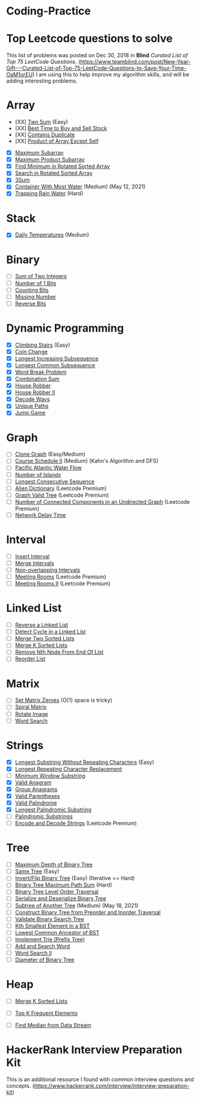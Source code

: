 # Coding-Practice
# Top Leetcode questions to solve

  
  This list of problems  was posted on Dec 30, 2018 in  **Blind**  *Curated List of Top 75 LeetCode Questions*. (https://www.teamblind.com/post/New-Year-Gift---Curated-List-of-Top-75-LeetCode-Questions-to-Save-Your-Time-OaM1orEU)
  I am using this to help improve my algorithm skills, and will be adding interesting problems.

# Array

- [XX] [Two Sum](https://leetcode.com/problems/two-sum/) (Easy)
- [XX] [Best Time to Buy and Sell Stock](https://leetcode.com/problems/best-time-to-buy-and-sell-stock/)
- [XX] [Contains Duplicate](https://leetcode.com/problems/contains-duplicate/)
- [XX] [Product of Array Except Self](https://leetcode.com/problems/product-of-array-except-self/)
- [X] [Maximum Subarray](https://leetcode.com/problems/maximum-subarray/)
- [X] [Maximum Product Subarray](https://leetcode.com/problems/maximum-product-subarray/)
- [X] [Find Minimum in Rotated Sorted Array ](https://leetcode.com/problems/find-minimum-in-rotated-sorted-array/)
- [X] [Search in Rotated Sorted Array](https://leetcode.com/problems/search-in-rotated-sorted-array/)
- [X] [3Sum](https://leetcode.com/problems/3sum/)
- [X] [Container With Most Water](https://leetcode.com/problems/container-with-most-water/) (Medium) (May 12, 2021)
- [X] [Trapping Rain Water](https://leetcode.com/problems/trapping-rain-water/) (Hard)

# Stack

- [X] [Daily Temperatures](https://leetcode.com/problems/daily-temperatures/) (Medium)

# Binary

- [ ] [Sum of Two Integers](https://leetcode.com/problems/sum-of-two-integers/)
- [ ] [Number of 1 Bits](https://leetcode.com/problems/number-of-1-bits/)
- [ ] [Counting Bits](https://leetcode.com/problems/counting-bits/)
- [ ] [Missing Number](https://leetcode.com/problems/missing-number/)
- [ ] [Reverse Bits](https://leetcode.com/problems/reverse-bits/)

# Dynamic Programming

- [X] [Climbing Stairs](https://leetcode.com/problems/climbing-stairs/) (Easy)
- [X] [Coin Change](https://leetcode.com/problems/coin-change/)
- [X] [Longest Increasing Subsequence](https://leetcode.com/problems/longest-increasing-subsequence/)
- [X] [Longest Common Subsequence](https://leetcode.com/problems/longest-common-subsequence/)
- [X] [Word Break Problem](https://leetcode.com/problems/word-break/)
- [X] [Combination Sum](https://leetcode.com/problems/combination-sum-iv/)
- [X] [House Robber](https://leetcode.com/problems/house-robber/)
- [X] [House Robber II](https://leetcode.com/problems/house-robber-ii/)
- [X] [Decode Ways](https://leetcode.com/problems/decode-ways/)
- [X] [Unique Paths](https://leetcode.com/problems/unique-paths/)
- [X] [Jump Game](https://leetcode.com/problems/jump-game/)

# Graph

- [ ] [Clone Graph](https://leetcode.com/problems/clone-graph/) (Easy/Medium)
- [ ] [Course Schedule II](https://leetcode.com/problems/course-schedule-ii/) (Medium) (Kahn's Algorithm and DFS)
- [ ] [Pacific Atlantic Water Flow](https://leetcode.com/problems/pacific-atlantic-water-flow/)
- [ ] [Number of Islands](https://leetcode.com/problems/number-of-islands/)
- [ ] [Longest Consecutive Sequence](https://leetcode.com/problems/longest-consecutive-sequence/)
- [ ] [Alien Dictionary](https://leetcode.com/problems/alien-dictionary/) (Leetcode Premium)
- [ ] [Graph Valid Tree](https://leetcode.com/problems/graph-valid-tree/) (Leetcode Premium)
- [ ] [Number of Connected Components in an Undirected Graph](https://leetcode.com/problems/number-of-connected-components-in-an-undirected-graph/) (Leetcode Premium)
- [ ] [Network Delay Time](https://leetcode.com/problems/network-delay-time/)

# Interval

- [ ] [Insert Interval](https://leetcode.com/problems/insert-interval/)
- [ ] [Merge Intervals](https://leetcode.com/problems/merge-intervals/)
- [ ] [Non-overlapping Intervals](https://leetcode.com/problems/non-overlapping-intervals/)
- [ ] [Meeting Rooms](https://leetcode.com/problems/meeting-rooms/) (Leetcode Premium)
- [ ] [Meeting Rooms II](https://leetcode.com/problems/meeting-rooms-ii/) (Leetcode Premium)

# Linked List

- [ ] [Reverse a Linked List](https://leetcode.com/problems/reverse-linked-list/)
- [ ] [Detect Cycle in a Linked List](https://leetcode.com/problems/linked-list-cycle/)
- [ ] [Merge Two Sorted Lists](https://leetcode.com/problems/merge-two-sorted-lists/)
- [ ] [Merge K Sorted Lists](https://leetcode.com/problems/merge-k-sorted-lists/)
- [ ] [Remove Nth Node From End Of List](https://leetcode.com/problems/remove-nth-node-from-end-of-list/)
- [ ] [Reorder List](https://leetcode.com/problems/reorder-list/)

# Matrix

- [ ] [Set Matrix Zeroes](https://leetcode.com/problems/set-matrix-zeroes/) (O(1) space is tricky)
- [ ] [Spiral Matrix](https://leetcode.com/problems/spiral-matrix/)
- [ ] [Rotate Image](https://leetcode.com/problems/rotate-image/)
- [ ] [Word Search](https://leetcode.com/problems/word-search/)

# Strings

- [X]  [Longest Substring Without Repeating Characters](https://leetcode.com/problems/longest-substring-without-repeating-characters/) (Easy)
- [X]  [Longest Repeating Character Replacement](https://leetcode.com/problems/longest-repeating-character-replacement/)
- [ ]  [Minimum Window Substring](https://leetcode.com/problems/minimum-window-substring/)
- [X]  [Valid Anagram](https://leetcode.com/problems/valid-anagram/)
- [X]  [Group Anagrams](https://leetcode.com/problems/group-anagrams/)
- [X]  [Valid Parentheses](https://leetcode.com/problems/valid-parentheses/)
- [X]  [Valid Palindrome](https://leetcode.com/problems/valid-palindrome/)
- [X]  [Longest Palindromic Substring](https://leetcode.com/problems/longest-palindromic-substring/)
- [ ] [Palindromic Substrings](https://leetcode.com/problems/palindromic-substrings/)
- [ ] [Encode and Decode Strings](https://leetcode.com/problems/encode-and-decode-strings/) (Leetcode Premium)

# Tree

- [ ] [Maximum Depth of Binary Tree](https://leetcode.com/problems/maximum-depth-of-binary-tree/)
- [ ] [Same Tree](https://leetcode.com/problems/same-tree/) (Easy)
- [ ] [Invert/Flip Binary Tree](https://leetcode.com/problems/invert-binary-tree/) (Easy) (Iterative == Hard)
- [ ] [Binary Tree Maximum Path Sum](https://leetcode.com/problems/binary-tree-maximum-path-sum/) (Hard)
- [ ] [Binary Tree Level Order Traversal](https://leetcode.com/problems/binary-tree-level-order-traversal/)
- [ ] [Serialize and Deserialize Binary Tree](https://leetcode.com/problems/serialize-and-deserialize-binary-tree/)
- [ ] [Subtree of Another Tree](https://leetcode.com/problems/subtree-of-another-tree/) (Medium) (May 18, 2021)
- [ ] [Construct Binary Tree from Preorder and Inorder Traversal](https://leetcode.com/problems/construct-binary-tree-from-preorder-and-inorder-traversal/)
- [ ] [Validate Binary Search Tree](https://leetcode.com/problems/validate-binary-search-tree/)
- [ ] [Kth Smallest Element in a BST](https://leetcode.com/problems/kth-smallest-element-in-a-bst/)
- [ ] [Lowest Common Ancestor of BST](https://leetcode.com/problems/lowest-common-ancestor-of-a-binary-search-tree/)
- [ ] [Implement Trie (Prefix Tree)](https://leetcode.com/problems/implement-trie-prefix-tree/)
- [ ] [Add and Search Word](https://leetcode.com/problems/add-and-search-word-data-structure-design/)
- [ ] [Word Search II](https://leetcode.com/problems/word-search-ii/)
- [ ] [Diameter of Binary Tree](https://leetcode.com/problems/diameter-of-binary-tree/)

# Heap

- [ ] [Merge K Sorted Lists](https://leetcode.com/problems/merge-k-sorted-lists/)
- [ ] [Top K Frequent Elements](https://leetcode.com/problems/top-k-frequent-elements/)
- [ ] [Find Median from Data Stream](https://leetcode.com/problems/find-median-from-data-stream/)


# HackerRank Interview Preparation Kit

   This is an additional resource I found with common interview questions and concepts.
   (https://www.hackerrank.com/interview/interview-preparation-kit)